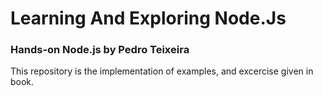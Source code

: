 # Learning And Exploring Node.Js 
### Hands-on Node.js by Pedro Teixeira 
This repository is the implementation of examples, and excercise given in book.
